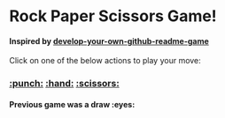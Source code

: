 <div>
  <h1>Rock Paper Scissors Game!</h1>
  <h4>Inspired by  
    <a href="https://rijuth.hashnode.dev/develop-your-own-github-readme-game">develop-your-own-github-readme-game </a>
  </h4>
  <p>Click on one of the below actions to play your move:</p>
  <h3>
    <a href="https://github.com/coombsj/rock-paper-scissors/issues/new?title=rps|rock">:punch:</a>
    <a href="https://github.com/coombsj/rock-paper-scissors/issues/new?title=rps|paper">:hand:</a>
    <a href="https://github.com/coombsj/rock-paper-scissors/issues/new?title=rps|scissor">:scissors:</a>
  </h3>
  <h4>Previous game was a draw :eyes:</h4>
</div>
